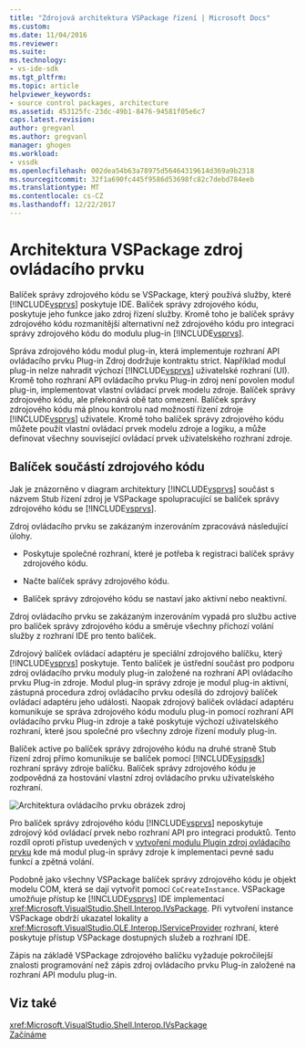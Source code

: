 ```yaml
---
title: "Zdrojová architektura VSPackage řízení | Microsoft Docs"
ms.custom: 
ms.date: 11/04/2016
ms.reviewer: 
ms.suite: 
ms.technology:
- vs-ide-sdk
ms.tgt_pltfrm: 
ms.topic: article
helpviewer_keywords:
- source control packages, architecture
ms.assetid: 453125fc-23dc-49b1-8476-94581f05e6c7
caps.latest.revision: 
author: gregvanl
ms.author: gregvanl
manager: ghogen
ms.workload:
- vssdk
ms.openlocfilehash: 002dea54b63a78975d56464319614d369a9b2318
ms.sourcegitcommit: 32f1a690fc445f9586d53698fc82c7debd784eeb
ms.translationtype: MT
ms.contentlocale: cs-CZ
ms.lasthandoff: 12/22/2017
---
```

# <a name="source-control-vspackage-architecture"></a>Architektura VSPackage zdroj ovládacího prvku
Balíček správy zdrojového kódu se VSPackage, který používá služby, které [!INCLUDE[vsprvs](../../code-quality/includes/vsprvs_md.md)] poskytuje IDE. Balíček správy zdrojového kódu, poskytuje jeho funkce jako zdroj řízení služby. Kromě toho je balíček správy zdrojového kódu rozmanitější alternativní než zdrojového kódu pro integraci správy zdrojového kódu do modulu plug-in [!INCLUDE[vsprvs](../../code-quality/includes/vsprvs_md.md)].  
  
 Správa zdrojového kódu modul plug-in, která implementuje rozhraní API ovládacího prvku Plug-in Zdroj dodržuje kontraktu strict. Například modul plug-in nelze nahradit výchozí [!INCLUDE[vsprvs](../../code-quality/includes/vsprvs_md.md)] uživatelské rozhraní (UI). Kromě toho rozhraní API ovládacího prvku Plug-in zdroj není povolen modul plug-in, implementovat vlastní ovládací prvek modelu zdroje. Balíček správy zdrojového kódu, ale překonává obě tato omezení. Balíček správy zdrojového kódu má plnou kontrolu nad možností řízení zdroje [!INCLUDE[vsprvs](../../code-quality/includes/vsprvs_md.md)] uživatele. Kromě toho balíček správy zdrojového kódu můžete použít vlastní ovládací prvek modelu zdroje a logiku, a může definovat všechny související ovládací prvek uživatelského rozhraní zdroje.  
  
## <a name="source-control-package-components"></a>Balíček součástí zdrojového kódu  
 Jak je znázorněno v diagram architektury [!INCLUDE[vsprvs](../../code-quality/includes/vsprvs_md.md)] součást s názvem Stub řízení zdroj je VSPackage spolupracující se balíček správy zdrojového kódu se [!INCLUDE[vsprvs](../../code-quality/includes/vsprvs_md.md)].  
  
 Zdroj ovládacího prvku se zakázaným inzerováním zpracovává následující úlohy.  
  
-   Poskytuje společné rozhraní, které je potřeba k registraci balíček správy zdrojového kódu.  
  
-   Načte balíček správy zdrojového kódu.  
  
-   Balíček správy zdrojového kódu se nastaví jako aktivní nebo neaktivní.  
  
 Zdroj ovládacího prvku se zakázaným inzerováním vypadá pro službu active pro balíček správy zdrojového kódu a směruje všechny příchozí volání služby z rozhraní IDE pro tento balíček.  
  
 Zdrojový balíček ovládací adaptéru je speciální zdrojového balíčku, který [!INCLUDE[vsprvs](../../code-quality/includes/vsprvs_md.md)] poskytuje. Tento balíček je ústřední součást pro podporu zdroj ovládacího prvku moduly plug-in založené na rozhraní API ovládacího prvku Plug-in zdroje. Modul plug-in správy zdroje je modul plug-in aktivní, zástupná procedura zdroj ovládacího prvku odesílá do zdrojový balíček ovládací adaptéru jeho události. Naopak zdrojový balíček ovládací adaptéru komunikuje se správa zdrojového kódu modulu plug-in pomocí rozhraní API ovládacího prvku Plug-in zdroje a také poskytuje výchozí uživatelského rozhraní, které jsou společné pro všechny zdroje řízení moduly plug-in.  
  
 Balíček active po balíček správy zdrojového kódu na druhé straně Stub řízení zdroj přímo komunikuje se balíček pomocí [!INCLUDE[vsipsdk](../../extensibility/includes/vsipsdk_md.md)] rozhraní správy zdroje balíčku. Balíček správy zdrojového kódu je zodpovědná za hostování vlastní zdroj ovládacího prvku uživatelského rozhraní.  
  
 ![Architektura ovládacího prvku obrázek zdroj](../../extensibility/internals/media/vsipsccarch.gif "VSIPSCCArch")  
  
 Pro balíček správy zdrojového kódu [!INCLUDE[vsprvs](../../code-quality/includes/vsprvs_md.md)] neposkytuje zdrojový kód ovládací prvek nebo rozhraní API pro integraci produktů. Tento rozdíl oproti přístup uvedených v [vytvoření modulu Plugin zdroj ovládacího prvku](../../extensibility/internals/creating-a-source-control-plug-in.md) kde má modul plug-in správy zdroje k implementaci pevné sadu funkcí a zpětná volání.  
  
 Podobně jako všechny VSPackage balíček správy zdrojového kódu je objekt modelu COM, která se dají vytvořit pomocí `CoCreateInstance`. VSPackage umožňuje přístup ke [!INCLUDE[vsprvs](../../code-quality/includes/vsprvs_md.md)] IDE implementací <xref:Microsoft.VisualStudio.Shell.Interop.IVsPackage>. Při vytvoření instance VSPackage obdrží ukazatel lokality a <xref:Microsoft.VisualStudio.OLE.Interop.IServiceProvider> rozhraní, které poskytuje přístup VSPackage dostupných služeb a rozhraní IDE.  
  
 Zápis na základě VSPackage zdrojového balíčku vyžaduje pokročilejší znalosti programování než zápis zdroj ovládacího prvku Plug-in založené na rozhraní API modulu plug-in.  
  
## <a name="see-also"></a>Viz také  
 <xref:Microsoft.VisualStudio.Shell.Interop.IVsPackage>   
 [Začínáme](../../extensibility/internals/getting-started-with-source-control-vspackages.md)